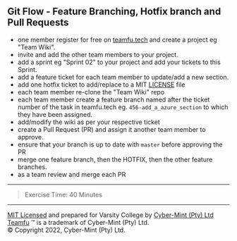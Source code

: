 ## Git Flow - Feature Branching, Hotfix branch and Pull Requests
* one member register for free on [teamfu.tech](https://teamfu.tech) and create a project eg "Team Wiki".
* invite and add the other team members to your project.
* add a sprint eg "Sprint 02" to your project and add your tickets to this Sprint.
* add a feature ticket for each team member to update/add a new section.
* add one hotfix ticket to add/replace to a MIT [LICENSE](https://choosealicense.com/licenses/mit/) file 
* each team member re-clone the "Team Wiki" repo 
* each team member create a feature branch named after the ticket number of the task in teamfu.tech eg. `456-add_a_azure_section` to which they have been assigned.
* add/modify the wiki as per your respective ticket
* create a Pull Request (PR) and assign it another team member to approve. 
* ensure that your branch is up to date with `master` before approving the PR
* merge one feature branch, then the HOTFIX, then the other feature branches.
* as a team review and merge each PR 

---
> Exercise Time: 40 Minutes
---
[MIT Licensed](LICENSE) and prepared for Varsity College by [Cyber-Mint (Pty) Ltd](https://www.cyber-mint.com)<br>
[Teamfu](https://teamfu.tech) &trade; is a trademark of Cyber-Mint (Pty) Ltd.<br>
&copy; Copyright 2022, Cyber-Mint (Pty) Ltd.



